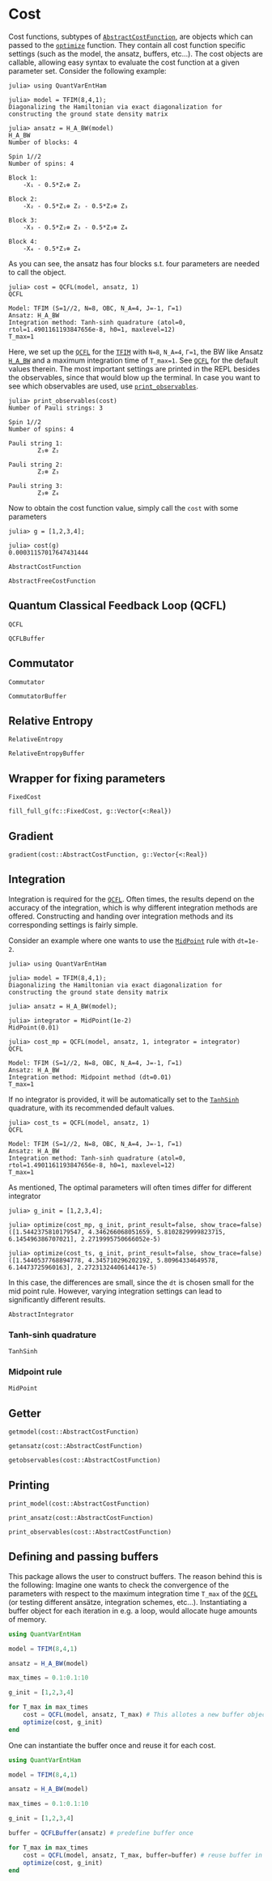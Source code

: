 # Cost

Cost functions, subtypes of [`AbstractCostFunction`](@ref), are objects which can passed to the [`optimize`](@ref) function. 
They contain all cost function specific settings (such as the model, the ansatz, buffers, etc...).
The cost objects are callable, allowing easy syntax to evaluate the cost function at a given parameter set. 
Consider the following example: 

```jldoctest Cost 
julia> using QuantVarEntHam

julia> model = TFIM(8,4,1);
Diagonalizing the Hamiltonian via exact diagonalization for constructing the ground state density matrix

julia> ansatz = H_A_BW(model)
H_A_BW
Number of blocks: 4

Spin 1//2
Number of spins: 4

Block 1: 
	-X₁ - 0.5*Z₁⊗ Z₂

Block 2: 
	-X₂ - 0.5*Z₁⊗ Z₂ - 0.5*Z₂⊗ Z₃

Block 3: 
	-X₃ - 0.5*Z₂⊗ Z₃ - 0.5*Z₃⊗ Z₄

Block 4: 
	-X₄ - 0.5*Z₃⊗ Z₄
```
As you can see, the ansatz has four blocks s.t. four parameters are needed to call the object. 

```jldoctest Cost
julia> cost = QCFL(model, ansatz, 1)
QCFL

Model: TFIM (S=1//2, N=8, OBC, N_A=4, J=-1, Γ=1)
Ansatz: H_A_BW
Integration method: Tanh-sinh quadrature (atol=0, rtol=1.4901161193847656e-8, h0=1, maxlevel=12)
T_max=1
```
Here, we set up the [`QCFL`](@ref) for the [`TFIM`](@ref) with `N=8`, `N_A=4`, `Γ=1`, the BW like Ansatz [`H_A_BW`](@ref) and a maximum integration
time of `T_max=1`. 
See [`QCFL`](@ref) for the default values therein.
The most important settings are printed in the REPL besides the observables, since that would blow up the terminal.
In case you want to see which observables are used, use [`print_observables`](@ref).
```jldoctest Cost
julia> print_observables(cost)
Number of Pauli strings: 3

Spin 1//2
Number of spins: 4

Pauli string 1: 
	 	Z₁⊗ Z₂

Pauli string 2: 
	 	Z₂⊗ Z₃

Pauli string 3: 
	 	Z₃⊗ Z₄
```
Now to obtain the cost function value, simply call the `cost` with some parameters
```jldoctest Cost
julia> g = [1,2,3,4];

julia> cost(g)
0.00031157017647431444
```


```@docs 
AbstractCostFunction
```
```@docs 
AbstractFreeCostFunction
```
## Quantum Classical Feedback Loop (QCFL) 

```@docs 
QCFL
```
```@docs
QCFLBuffer
```

## Commutator

```@docs 
Commutator
```
```@docs
CommutatorBuffer
```

## Relative Entropy

```@docs 
RelativeEntropy
```
```@docs 
RelativeEntropyBuffer
```

## Wrapper for fixing parameters 

```@docs
FixedCost
```
```@docs
fill_full_g(fc::FixedCost, g::Vector{<:Real})
```
## Gradient
```@docs
gradient(cost::AbstractCostFunction, g::Vector{<:Real})
```
## Integration 

Integration is required for the [`QCFL`](@ref).
Often times, the results depend on the accuracy of the integration, which is why different integration methods are offered. 
Constructing and handing over integration methods and its corresponding settings is fairly simple.

Consider an example where one wants to use the [`MidPoint`](@ref) rule with `dt=1e-2`.

```jldoctest Integration 
julia> using QuantVarEntHam

julia> model = TFIM(8,4,1);
Diagonalizing the Hamiltonian via exact diagonalization for constructing the ground state density matrix

julia> ansatz = H_A_BW(model);

julia> integrator = MidPoint(1e-2)
MidPoint(0.01)

julia> cost_mp = QCFL(model, ansatz, 1, integrator = integrator)
QCFL

Model: TFIM (S=1//2, N=8, OBC, N_A=4, J=-1, Γ=1)
Ansatz: H_A_BW
Integration method: Midpoint method (dt=0.01)
T_max=1
```

If no integrator is provided, it will be automatically set to the [`TanhSinh`](@ref) quadrature, with its recommended default values.

```jldoctest Integration  
julia> cost_ts = QCFL(model, ansatz, 1)
QCFL

Model: TFIM (S=1//2, N=8, OBC, N_A=4, J=-1, Γ=1)
Ansatz: H_A_BW
Integration method: Tanh-sinh quadrature (atol=0, rtol=1.4901161193847656e-8, h0=1, maxlevel=12)
T_max=1
```

As mentioned, The optimal parameters will often times differ for different integrator  
```jldoctest Integration 
julia> g_init = [1,2,3,4];

julia> optimize(cost_mp, g_init, print_result=false, show_trace=false)
([1.5442375810179547, 4.346266068051659, 5.8102829999823715, 6.145496386707021], 2.2719995750666052e-5)

julia> optimize(cost_ts, g_init, print_result=false, show_trace=false)
([1.5440537768894778, 4.345710296202192, 5.80964334649578, 6.14473725960163], 2.2723132440614417e-5)
```

In this case, the differences are small, since the `dt` is chosen small for the mid point rule.
However, varying integration settings can lead to significantly different results.

```@docs
AbstractIntegrator
```

### Tanh-sinh quadrature 

```@docs
TanhSinh
```

### Midpoint rule 
```@docs
MidPoint
```

## Getter
```@docs
getmodel(cost::AbstractCostFunction)
```
```@docs 
getansatz(cost::AbstractCostFunction)
```
```@docs 
getobservables(cost::AbstractCostFunction)
```
## Printing 
```@docs 
print_model(cost::AbstractCostFunction)
```
```@docs 
print_ansatz(cost::AbstractCostFunction)
```
```@docs 
print_observables(cost::AbstractCostFunction)
```

## Defining and passing buffers

This package allows the user to construct buffers. 
The reason behind this is the following: Imagine one wants to check the convergence of the parameters with respect to the maximum integration time 
`T_max` of the [`QCFL`](@ref) (or testing different ansätze, integration schemes, etc...). 
Instantiating a buffer object for each iteration in e.g. a loop, would allocate huge amounts of memory. 
```jl
using QuantVarEntHam

model = TFIM(8,4,1)

ansatz = H_A_BW(model)

max_times = 0.1:0.1:10 

g_init = [1,2,3,4]

for T_max in max_times 
    cost = QCFL(model, ansatz, T_max) # This allotes a new buffer object in each iteration internally
    optimize(cost, g_init)
end
```
One can instantiate the buffer once and reuse it for each cost.
```jl
using QuantVarEntHam

model = TFIM(8,4,1)

ansatz = H_A_BW(model)

max_times = 0.1:0.1:10 

g_init = [1,2,3,4]

buffer = QCFLBuffer(ansatz) # predefine buffer once

for T_max in max_times 
    cost = QCFL(model, ansatz, T_max, buffer=buffer) # reuse buffer in each iteration
    optimize(cost, g_init)
end
``` 